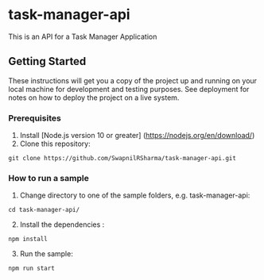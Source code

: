 # task-manager-api
This is an API for a Task Manager Application
## Getting Started
These instructions will get you a copy of the project up and running on your local machine for development and testing purposes. See deployment for notes on how to deploy the project on a live system.

### Prerequisites

1. Install [Node.js version 10 or greater] (https://nodejs.org/en/download/)
2. Clone this repository:
```
git clone https://github.com/SwapnilRSharma/task-manager-api.git
```

### How to run a sample

1. Change directory to one of the sample folders, e.g. task-manager-api:


```
cd task-manager-api/
```

2. Install the dependencies :

```
npm install
```

3. Run the sample:

```
npm run start
```


